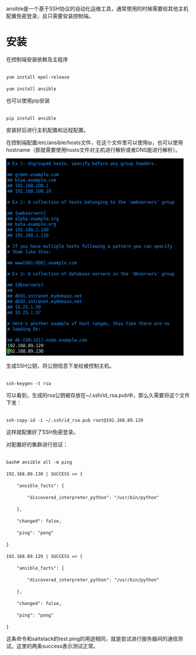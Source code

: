 ansible是一个基于SSH协议的自动化运维工具，通常使用的时候需要给其他主机配置免密登录，且只需要安装控制端。



# 安装



在控制端安装依赖及主程序



```

yum install epel-release

yum install ansible

```



也可以使用pip安装



```

pip install ansible

```



安装好后进行主机配置和远程配置。



在控制端配置/etc/ansible/hosts文件，在这个文件里可以使用ip，也可以使用hostname（那就需要使用hosts文件对主机进行解析或者DNS能进行解析）。





![1.png](img/1.png)



生成SSH公钥，将公钥信息下发给被控制主机。



```

ssh-keygen -t rsa

```



可以看到，生成的rsa公钥被存放在~/.ssh/id_rsa.pub中，那么久需要将这个文件下发：



```

ssh-copy-id -i ~/.ssh/id_rsa.pub root@192.168.89.129

```



这样就配置好了SSH免密登录。



对配置好的集群进行验证：



```shell

bash# ansible all -m ping

192.168.89.130 | SUCCESS => {

    "ansible_facts": {

        "discovered_interpreter_python": "/usr/bin/python"

    },

    "changed": false,

    "ping": "pong"

}

192.168.89.129 | SUCCESS => {

    "ansible_facts": {

        "discovered_interpreter_python": "/usr/bin/python"

    },

    "changed": false,

    "ping": "pong"

}

```



这条命令和saltstack的test.ping的用途相同，就是尝试进行服务器间的通信测试。这里的两条success表示测试正常。


